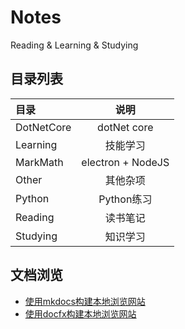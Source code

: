 # Notes

Reading &amp; Learning &amp; Studying

## 目录列表

| 目录       |       说明        |
| :--------- | :---------------: |
| DotNetCore |    dotNet core    |
| Learning   |     技能学习      |
| MarkMath   | electron + NodeJS |
| Other      |     其他杂项      |
| Python     |    Python练习     |
| Reading    |     读书笔记      |
| Studying   |     知识学习      |

## 文档浏览

- [使用mkdocs构建本地浏览网站](./Notes/Learning/Languages/MarkDown本地浏览.md)
- [使用docfx构建本地浏览网站](./Notes/Learning/Languages/MarkDown本地浏览.md)